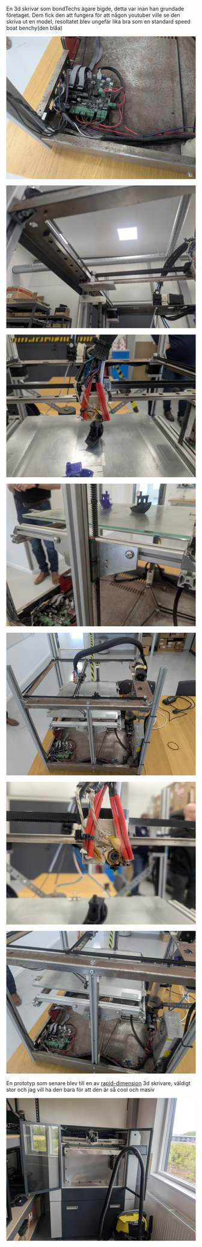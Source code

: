 En 3d skrivar som bondTechs ägare bigde, detta var inan han grundade företaget. Dem fick den att fungera för att någon youtuber ville se den skriva ut en model, resoltatet blev ungefär lika bra som en standard speed boat benchy(den blåa)

![](assets/20250510_112724_PXL_20250509_114028069.jpg)

![](assets/20250510_112724_PXL_20250509_114054180.jpg)

![](assets/20250510_112724_PXL_20250509_114037340.jpg)

![](assets/20250510_112724_PXL_20250509_114032763.jpg)

![](assets/20250510_112724_PXL_20250509_113940207.jpg)

![](assets/20250510_112724_PXL_20250509_114044773.jpg)

![](assets/20250510_112724_PXL_20250509_114030238.jpg)

En prototyp som senare blev till en av [rapid-dimension](https://www.rapid-dimension.com/) 3d skrivare, väldigt stor och jag vill ha den bara för att den är så cool och masiv

![](assets/20250510_112724_PXL_20250509_113745112.jpg)
